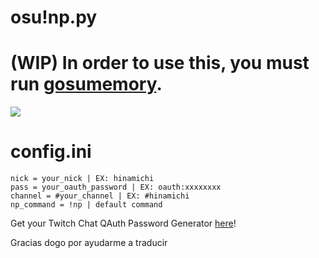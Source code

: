 # osu!np.py

# (WIP) In order to use this, you must run [gosumemory](https://github.com/l3lackShark/gosumemory).

![](https://media.discordapp.net/attachments/923018038826131466/1107473994585743390/Screenshot_2.png)

# config.ini
```
nick = your_nick | EX: hinamichi
pass = your_oauth_password | EX: oauth:xxxxxxxx
channel = #your_channel | EX: #hinamichi 
np_command = !np | default command
```
Get your Twitch Chat QAuth Password Generator [here](https://twitchapps.com/tmi/)!

Gracias dogo por ayudarme a traducir
